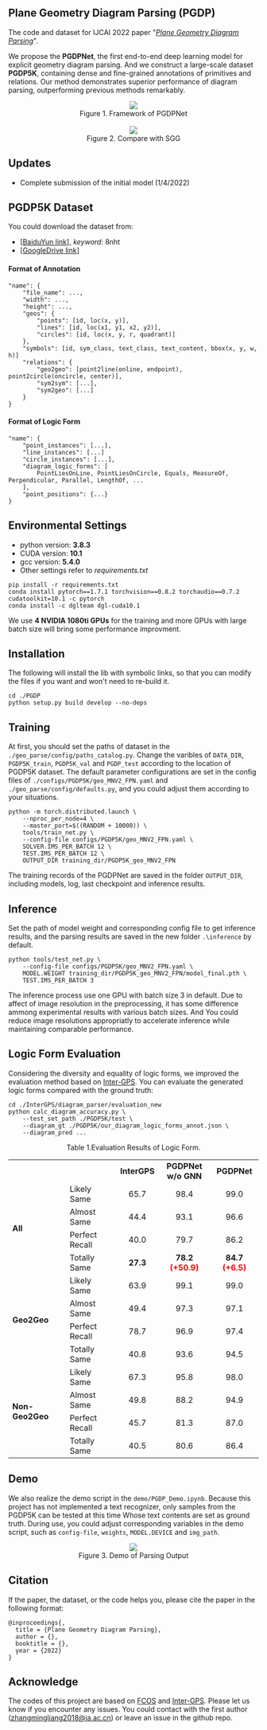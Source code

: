 ## Plane Geometry Diagram Parsing (PGDP)

The code and dataset for IJCAI 2022 paper "[*Plane Geometry Diagram Parsing*]()".

We propose the **PGDPNet**, the first end-to-end deep learning model for explicit geometry diagram parsing. And we construct a large-scale dataset **PGDP5K**, containing dense and fine-grained annotations of primitives and relations. Our method demonstrates superior performance of diagram parsing, outperforming previous methods remarkably.
<div align=center>
	<img src="framework.png">
	
</div>
<div align=center>
	Figure 1. Framework of PGDPNet
</div>
</br>
<div align=center>
	<img src="compare.png">
</div>
<div align=center>
	Figure 2. Compare with SGG
</div>

## Updates

- Complete submission of the initial model (1/4/2022)

## PGDP5K Dataset
You could download the dataset from:
- [[BaiduYun link](https://pan.baidu.com/s/1GWqjq-IuQNal_Veo3p4RzQ?pwd=8nht)], _keyword_: 8nht
- [[GoogleDrive link](https://drive.google.com/file/d/1KDB2EdXG3NsbkY7jAg2U2NJVJtEeMwR7/view?usp=sharing)]
#### Format of Annotation
```
"name": {
    "file_name": ...,
    "width": ...,
    "height": ...,
    "geos": {
        "points": [id, loc(x, y)], 
        "lines": [id, loc(x1, y1, x2, y2)],
        "circles": [id, loc(x, y, r, quadrant)]           
    },
    "symbols": [id, sym_class, text_class, text_content, bbox(x, y, w, h)]
    "relations": {
        "geo2geo": [point2line(online, endpoint), point2circle(oncircle, center)],
        "sym2sym": [...],
        "sym2geo": [...]
    }
}
```
#### Format of Logic Form
```
"name": {
    "point_instances": [...],
    "line_instances": [...]
    "circle_instances": [...],
    "diagram_logic_forms": [
        PointLiesOnLine, PointLiesOnCircle, Equals, MeasureOf, Perpendicular, Parallel, LengthOf, ...
    ],
    "point_positions": {...}
}
```
## Environmental Settings
- python version: **3.8.3**
- CUDA version: **10.1**
- gcc version: **5.4.0**
- Other settings refer to *requirements.txt*
```
pip install -r requirements.txt
conda install pytorch==1.7.1 torchvision==0.8.2 torchaudio==0.7.2 cudatoolkit=10.1 -c pytorch
conda install -c dglteam dgl-cuda10.1
```

We use **4 NVIDIA 1080ti GPUs** for the training and more GPUs with large batch size will bring some performance improvment.

## Installation

The following will install the lib with symbolic links, so that you can modify the files if you want and won't need to re-build it.
```
cd ./PGDP
python setup.py build develop --no-deps
```

## Training

At first, you should set the paths of dataset in the `./geo_parse/config/paths_catalog.py`. Change the varibles of `DATA_DIR`, `PGDP5K_train`, `PGDP5K_val` and `PGDP_test` according to the location of PGDP5K dataset. The default parameter configurations are set in the config files of `./configs/PGDP5K/geo_MNV2_FPN.yaml` and `./geo_parse/config/defaults.py`, and you could adjust them according to your situations.

```
python -m torch.distributed.launch \
    --nproc_per_node=4 \
    --master_port=$((RANDOM + 10000)) \
    tools/train_net.py \
    --config-file configs/PGDP5K/geo_MNV2_FPN.yaml \
    SOLVER.IMS_PER_BATCH 12 \
    TEST.IMS_PER_BATCH 12 \
    OUTPUT_DIR training_dir/PGDP5K_geo_MNV2_FPN
```
The training records of the PGDPNet are saved in the folder `OUTPUT_DIR`, including models, log, last checkpoint and inference results.  

## Inference

Set the path of model weight and corresponding config file to get inference results, and the parsing results are saved in the new folder `.\inference` by default.

```
python tools/test_net.py \
    --config-file configs/PGDP5K/geo_MNV2_FPN.yaml \
    MODEL.WEIGHT training_dir/PGDP5K_geo_MNV2_FPN/model_final.pth \
    TEST.IMS_PER_BATCH 3
```
The inference process use one GPU with batch size 3 in default. Due to affect of image resolution in the preprocessing, it has some difference ammong experimental results with various batch sizes. And You could reduce image resolutions appropriatly to accelerate inference while maintaining comparable performance.

## Logic Form Evaluation

Considering the diversity and equality of logic forms, we improved the evaluation method based on [Inter-GPS](https://github.com/lupantech/InterGPS). You can evaluate the generated logic forms compared with the ground truth:

```
cd ./InterGPS/diagram_parser/evaluation_new
python calc_diagram_accuracy.py \ 
    --test_set_path ./PGDP5K/test \ 
    --diagram_gt ./PGDP5K/our_diagram_logic_forms_annot.json \ 
    --diagram_pred ...
```

<div align=center>
	Table 1.Evaluation Results of Logic Form.
</div>
<table align="center">
	<tr>
        <td colspan="2"></td>
	    <td align="center"><b>InterGPS</b></td>
	    <td align="center"><b>PGDPNet<br>w/o GNN</b></td>
	    <td align="center"><b>PGDPNet</b></td>  
	</tr>
    <tr>
        <td rowspan="4"><b>All</b></td>
        <td>Likely Same</td>
	    <td align="center">65.7</td>
	    <td align="center">98.4</td>
	    <td align="center">99.0</td>  
	</tr>
    <tr>
        <td>Almost Same</td>
	    <td align="center">44.4</td>
	    <td align="center">93.1</td>
	    <td align="center">96.6</td>  
	</tr>
    <tr>
        <td>Perfect Recall</td>
	    <td align="center">40.0</td>
	    <td align="center">79.7</td>
	    <td align="center">86.2</td>  
	</tr>
    <tr>
        <td>Totally Same</td>
	    <td align="center"><b>27.3</b></td>
	    <td align="center"><b>78.2<font color='red'> (+50.9) </font></b></td>
	    <td align="center"><b>84.7<font color='red'> (+6.5) </font></b></td>  
	</tr>
      <tr>
        <td rowspan="4"><b>Geo2Geo</b></td>
        <td>Likely Same</td>
        <td align="center">63.9</td>
	    <td align="center">99.1</td>
	    <td align="center">99.0</td>
	</tr>
    <tr>
        <td>Almost Same</td>
        <td align="center">49.4</td>
	    <td align="center">97.3</td>
	    <td align="center">97.1</td>   
	</tr>
    <tr>
        <td>Perfect Recall</td>
	    <td align="center">78.7</td>
	    <td align="center">96.9</td>
	    <td align="center">97.4</td>  
	</tr>
    <tr>
        <td>Totally Same</td>
	    <td align="center">40.8</td>
	    <td align="center">93.6</td>
	    <td align="center">94.5</td>  
	</tr>
      <tr>
        <td rowspan="4"><b>Non-Geo2Geo</b></td>
        <td>Likely Same</td>
	    <td align="center">67.3</td>
	    <td align="center">95.8</td>
	    <td align="center">98.0</td>  
	</tr>
    <tr>
        <td>Almost Same</td>
	    <td align="center">49.8</td>
	    <td align="center">88.2</td>
	    <td align="center">94.9</td>  
	</tr>
    <tr>
        <td>Perfect Recall</td>
	    <td align="center">45.7</td>
	    <td align="center">81.3</td>
	    <td align="center">87.0</td>  
	</tr>
    <tr>
        <td>Totally Same</td>
	    <td align="center">40.5</td>
	    <td align="center">80.6</td>
	    <td align="center">86.4</td>  
	</tr>
</table>

## Demo
We also realize the demo script in the `demo/PGDP_Demo.ipynb`. Because this project has not implemented a text recognizer, only samples from the PGDP5K can be tested at this time Whose text contents are set as ground truth. During use, you could adjust corresponding variables in the demo script, such as `config-file`, `weights`, `MODEL.DEVICE` and `img_path`.
<div align=center>
	<img src="demo.png">
</div>
<div align=center>
	Figure 3. Demo of Parsing Output
</div>

## Citation

If the paper, the dataset, or the code helps you, please cite the paper in the following format:
```
@inproceedings{,
  title = {Plane Geometry Diagram Parsing},
  author = {},
  booktitle = {},
  year = {2022}
}
```


## Acknowledge
The codes of this project are based on [FCOS](https://github.com/tianzhi0549/FCOS/) and [Inter-GPS](https://github.com/lupantech/InterGPS). Please let us know if you encounter any issues. You could contact with the first author (zhangmingliang2018@ia.ac.cn) or leave an issue in the github repo.
